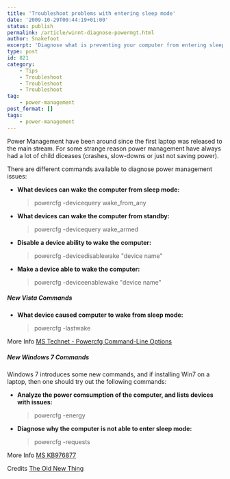 ```yaml
---
title: 'Troubleshoot problems with entering sleep mode'
date: '2009-10-29T00:44:19+01:00'
status: publish
permalink: /article/winnt-diagnose-powermgt.html
author: Snakefoot
excerpt: 'Diagnose what is preventing your computer from entering sleep mode, or wakes it prematurely.'
type: post
id: 821
category:
    - Tips
    - Troubleshoot
    - Troubleshoot
    - Troubleshoot
tag:
    - power-management
post_format: []
tags:
    - power-management
---
```

Power Management have been around since the first laptop was released to the main stream. For some strange reason power management have always had a lot of child diceases (crashes, slow-downs or just not saving power).  
  
 There are different commands available to diagnose power management issues:

- **What devices can wake the computer from sleep mode:**
  > powercfg -devicequery wake\_from\_any
- **What devices can wake the computer from standby:**
  > powercfg -devicequery wake\_armed
- **Disable a device ability to wake the computer:**
  > powercfg -devicedisablewake "device name"
- **Make a device able to wake the computer:**
  > powercfg -deviceenablewake "device name"

##### New Vista Commands

- **What device caused computer to wake from sleep mode:**
  > powercfg -lastwake
 
 More Info [MS Technet - Powercfg Command-Line Options](http://technet.microsoft.com/en-us/library/cc748940(WS.10).aspx)
 
##### New Windows 7 Commands

 Windows 7 introduces some new commands, and if installing Win7 on a laptop, then one should try out the following commands:
- **Analyze the power comsumption of the computer, and lists devices with issues:**
  > powercfg -energy
- **Diagnose why the computer is not able to enter sleep mode:**
  > powercfg -requests
 
 More Info [MS KB976877](http://support.microsoft.com/kb/976877 "Windows 7 does not go to sleep")  
  
 Credits [The Old New Thing](http://blogs.msdn.com/oldnewthing/archive/2009/10/26/9912711.aspx)